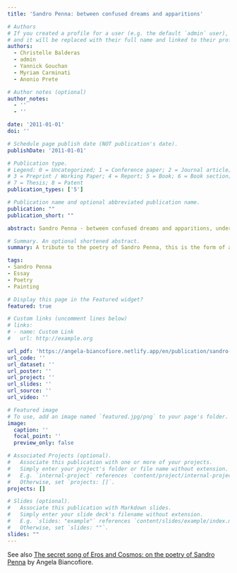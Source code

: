 ```yaml
---
title: 'Sandro Penna: between confused dreams and apparitions'

# Authors
# If you created a profile for a user (e.g. the default `admin` user), write the username (folder name) here
# and it will be replaced with their full name and linked to their profile.
authors:
  - Christelle Balderas
  - admin
  - Yannick Gouchan
  - Myriam Carminati
  - Anonio Prete

# Author notes (optional)
author_notes:
  - ''
  - ''

date: '2011-01-01'
doi: ''

# Schedule page publish date (NOT publication's date).
publishDate: '2011-01-01'

# Publication type.
# Legend: 0 = Uncategorized; 1 = Conference paper; 2 = Journal article;
# 3 = Preprint / Working Paper; 4 = Report; 5 = Book; 6 = Book section;
# 7 = Thesis; 8 = Patent
publication_types: ['5']

# Publication name and optional abbreviated publication name.
publication: ""
publication_short: ""

abstract: Sandro Penna - between confused dreams and apparitions, under the direction of Christelle Balderas-Laignelet and Angela Biancofiore.<br> <b>Texts</b> by Christelle Balderas, Angela Biancofiore, Yannick Gouchan, Myriam Carminati, Anonio Prete. <br> <b>Translation</b> of the collection Confused Dream (Garzanti, 1980) by Christelle Balderas-Laignelet. <br> <b>Paintings</b> by Angela Biancofiore. <br><br> A tribute to the poetry of Sandro Penna, this is the form of a collective book on the poetry of the 'poet of lightness', poet of love and song, going against the official word , a modest word that resonates, a word of encounter that celebrates the beauty of the world. The work is immense in its apparent simplicity, the poem is constructed in an incantatory musicality, the poetic word comes closer to the meaning and suspends it. Knowing and making Penna's poetry known is the aim of this work which brings together the work of several researchers, the different readings intersect around the essential axes of the author's poetic universe. Entering the poetic universe of Penna means not only rediscovering an entire Italian literary tradition, from Dante and Petrarch to Pascoli, Saba and Pasolini, but also hearing and feeling these deep affinities with Baudelaire, Rimbaud and Gide; in a secret or sometimes obvious way, the endecasyllable structures the song from within, the transgression of the rules of prosody is grafted onto the ground of a vast poetic tradition. However, verse never presents itself as a pure form or artifice, its apparent simplicity reconnects with the reality of the world, poetry is as close as possible to life. <br><br> <b>Price €22</b> <br> Order by e-mail <a href="mailto:info.cladole@free.fr">info.cladole@free.fr</a> <br> 7, rue de l'Aqueduc 34160 Castries tel. 09 51 97 57 90.

# Summary. An optional shortened abstract.
summary: A tribute to the poetry of Sandro Penna, this is the form of a collective book on the poetry of the 'poet of lightness', poet of love and song, going against the official word, a modest word which is made resonance, words of the meeting which celebrates the beauty of the world...

tags:
- Sandro Penna
- Essay
- Poetry
- Painting

# Display this page in the Featured widget?
featured: true

# Custom links (uncomment lines below)
# links:
# - name: Custom Link
#   url: http://example.org

url_pdf: 'https://angela-biancofiore.netlify.app/en/publication/sandro-penna/le-chant-secret-dEros-et-Cosmos.pdf'
url_code: ''
url_dataset: ''
url_poster: ''
url_project: ''
url_slides: ''
url_source: ''
url_video: ''

# Featured image
# To use, add an image named `featured.jpg/png` to your page's folder.
image:
  caption: ''
  focal_point: ''
  preview_only: false

# Associated Projects (optional).
#   Associate this publication with one or more of your projects.
#   Simply enter your project's folder or file name without extension.
#   E.g. `internal-project` references `content/project/internal-project/index.md`.
#   Otherwise, set `projects: []`.
projects: []

# Slides (optional).
#   Associate this publication with Markdown slides.
#   Simply enter your slide deck's filename without extension.
#   E.g. `slides: "example"` references `content/slides/example/index.md`.
#   Otherwise, set `slides: ""`.
slides: ""
---
```


See also [The secret song of Eros and Cosmos: on the poetry of Sandro Penna](https://angela-biancofiore.netlify.app/en/publication/sandro-penna/le-chant-secret-dEros-et-Cosmos.pdf) by Angela Biancofiore.